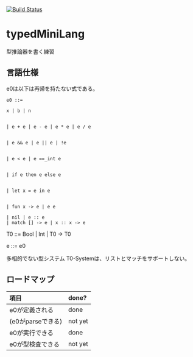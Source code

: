 [![Build Status](https://travis-ci.com/yuchiki/typedMiniLang.svg?branch=master)](https://travis-ci.com/yuchiki/typedMiniLang)

# typedMiniLang

型推論器を書く練習

## 言語仕様

e0は以下は再帰を持たない式である。

    e0 ::=

    x | b | n


    | e + e | e - e | e * e | e / e


    | e && e | e || e | !e


    | e < e | e ==_int e


    | if e then e else e


    | let x = e in e


    | fun x -> e | e e

    | nil | e :: e
    | match [] -> e | x :: x -> e



T0 ::= Bool | Int | T0 -> T0

e ::= e0

多相的でない型システム T0-Systemは、リストとマッチをサポートしない。


## ロードマップ
| 項目 | done?
| :-   | :-
| e0が定義される | done
| (e0がparseできる) | not yet
| e0が実行できる | done
| e0が型検査できる | not yet
